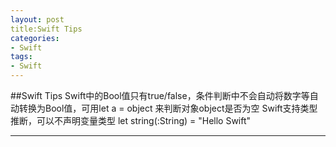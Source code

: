 ```yaml
---
layout: post
title:Swift Tips
categories:
- Swift
tags:
- Swift
---
```


     
	 
##Swift Tips
Swift中的Bool值只有true/false，条件判断中不会自动将数字等自动转换为Bool值，可用let a = object 来判断对象object是否为空
Swift支持类型推断，可以不声明变量类型 let string(:String) = "Hello Swift"

----
